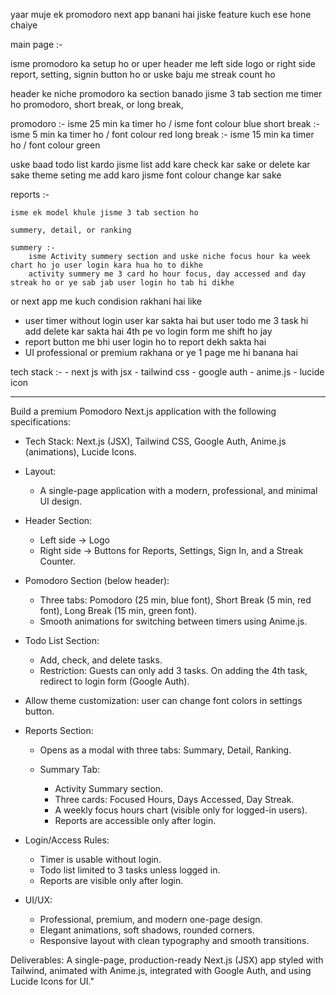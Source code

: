 yaar muje ek promodoro next app banani hai jiske feature kuch ese hone chaiye 

main page :-

isme promodoro ka setup ho or uper header me left side logo or right side report, setting, signin button ho or uske baju me streak count ho 

header ke niche promodoro ka section banado jisme 3 tab section me timer ho promodoro, short break, or long break,

promodoro :- isme 25 min ka timer ho / isme font colour blue
short break :- isme 5 min ka timer ho / font colour red
long break :- isme 15 min ka timer ho / font colour green

uske baad todo list kardo jisme list add kare check kar sake or delete kar sake 
theme seting me add karo jisme font colour change kar sake 

reports :-

    isme ek model khule jisme 3 tab section ho 

    summery, detail, or ranking

    summery :- 
        isme Activity summery section and uske niche focus hour ka week chart ho jo user login kara hua ho to dikhe
        activity summery me 3 card ho hour focus, day accessed and day streak ho or ye sab jab user login ho tab hi dikhe 

or next app me kuch condision rakhani hai like 
- user timer without login user kar sakta hai but user todo me 3 task hi add delete kar sakta hai 4th pe vo login form me shift ho jay
- report button me bhi user login ho to report dekh sakta hai 
- UI professional or premium rakhana or ye 1 page me hi banana hai

tech stack :- 
    - next js with jsx
    - tailwind css
    - google auth 
    - anime.js
    - lucide icon 


---------------------------------------------------------------------------------------------------------------------

Build a premium Pomodoro Next.js application with the following specifications:

- Tech Stack: Next.js (JSX), Tailwind CSS, Google Auth, Anime.js (animations), Lucide Icons.

- Layout:
    - A single-page application with a modern, professional, and minimal UI design.

- Header Section:
    - Left side → Logo
    - Right side → Buttons for Reports, Settings, Sign In, and a Streak Counter.

- Pomodoro Section (below header):
    - Three tabs: Pomodoro (25 min, blue font), Short Break (5 min, red font), Long Break (15 min, green font).
    - Smooth animations for switching between timers using Anime.js.

- Todo List Section:
    - Add, check, and delete tasks.
    - Restriction: Guests can only add 3 tasks. On adding the 4th task, redirect to login form (Google Auth).

- Allow theme customization: user can change font colors in settings button.

- Reports Section:
    - Opens as a modal with three tabs: Summary, Detail, Ranking.

    - Summary Tab:
        - Activity Summary section.
        - Three cards: Focused Hours, Days Accessed, Day Streak.
        - A weekly focus hours chart (visible only for logged-in users).
        - Reports are accessible only after login.

- Login/Access Rules:
    - Timer is usable without login.
    - Todo list limited to 3 tasks unless logged in.
    - Reports are visible only after login.

- UI/UX:
    - Professional, premium, and modern one-page design.
    - Elegant animations, soft shadows, rounded corners.
    - Responsive layout with clean typography and smooth transitions.

Deliverables:
A single-page, production-ready Next.js (JSX) app styled with Tailwind, animated with Anime.js, integrated with Google Auth, and using Lucide Icons for UI."
